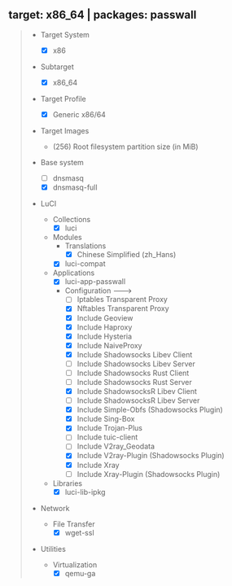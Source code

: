 ## target: x86_64 | packages: passwall

> - Target System
>   - [x] x86
> 
> - Subtarget
>   - [x] x86_64
> 
> - Target Profile
>   - [x] Generic x86/64
> 
> - Target Images
>   - (256) Root filesystem partition size (in MiB)
> 
> - Base system
>   - [ ] dnsmasq
>   - [x] dnsmasq-full
> 
> - LuCI
>   - Collections
>     - [x] luci
>   - Modules
>     - Translations
>       - [x] Chinese Simplified (zh_Hans)
>     - [x] luci-compat
>   - Applications
>     - [x] luci-app-passwall
>     - Configuration  --->
>       - [ ] Iptables Transparent Proxy
>       - [x] Nftables Transparent Proxy
>       - [x] Include Geoview
>       - [x] Include Haproxy
>       - [x] Include Hysteria
>       - [x] Include NaiveProxy
>       - [x] Include Shadowsocks Libev Client
>       - [ ] Include Shadowsocks Libev Server
>       - [ ] Include Shadowsocks Rust Client
>       - [ ] Include Shadowsocks Rust Server
>       - [x] Include ShadowsocksR Libev Client
>       - [ ] Include ShadowsocksR Libev Server
>       - [x] Include Simple-Obfs (Shadowsocks Plugin)
>       - [x] Include Sing-Box
>       - [x] Include Trojan-Plus
>       - [ ] Include tuic-client
>       - [ ] Include V2ray_Geodata
>       - [x] Include V2ray-Plugin (Shadowsocks Plugin)
>       - [x] Include Xray
>       - [ ] Include Xray-Plugin (Shadowsocks Plugin)
>   - Libraries
>     - [x] luci-lib-ipkg
> 
> - Network
>   - File Transfer
>     - [x] wget-ssl
> 
> - Utilities
>   - Virtualization
>     - [x] qemu-ga
